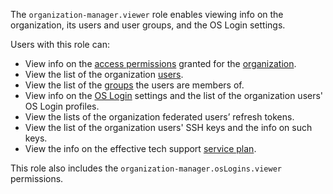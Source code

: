 The `organization-manager.viewer` role enables viewing info on the organization, its users and user groups, and the OS Login settings.

Users with this role can:
* View info on the [access permissions](../../iam/concepts/access-control/index.md) granted for the [organization](../../organization/concepts/organization.md).
* View the list of the organization [users](../../overview/roles-and-resources.md#users).
* View the list of the [groups](../../organization/concepts/groups.md) the users are members of.
* View info on the [OS Login](../../organization/concepts/os-login.md) settings and the list of the organization users' OS Login profiles.
* View the lists of the organization federated users’ refresh tokens.
* View the list of the organization users' SSH keys and the info on such keys.
* View the info on the effective tech support [service plan](../../support/pricing.md#effective-plans).

This role also includes the `organization-manager.osLogins.viewer` permissions.